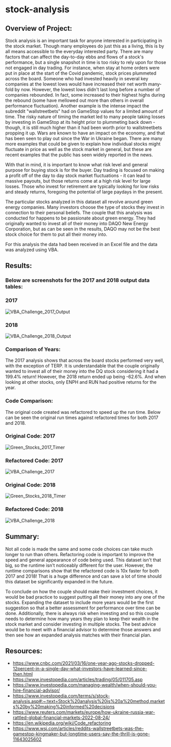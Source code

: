 # stock-analysis

## Overview of Project:
Stock analysis is an important task for anyone interested in participating in the stock market. Though many employees do just this as a living, this is by all means accessible to the everyday interested party. There are many factors that can affect the day-to-day ebbs and flows of a stock's performance, but a single snapshot in time is too risky to rely upon for those not engaged in day trading. For instance, when stay at home orders were put in place at the start of the Covid pandemic, stock prices plummeted across the board. Someone who had invested heavily in several key companies at the lowest lows would have increased their net worth many-fold by now. However, the lowest lows didn't last long before a number of companies rebounded. In fact, some increased to their highest highs during the rebound (some have mellowed out more than others in overall performance fluctuation). Another example is the intense impact the subreddit "wallstreetbets" had on GameStop values for a limited amount of time. The risky nature of timing the market led to many people taking losses by investing in GameStop at its height prior to plummeting back down - though, it is still much higher than it had been worth prior to wallstreetbets propping it up. Wars are known to have an impact on the economy, and that has been seen to play out since the War in Ukraine began. There are many more examples that could be given to explain how individual stocks might fluctuate in price as well as the stock market in general, but these are recent examples that the public has seen widely reported in the news.

With that in mind, it is important to know what risk level and general purpose for buying stock is for the buyer. Day trading is focused on making a profit off of the day to day stock market fluctuations - it can lead to massive payouts, but those returns come at a high risk level for large losses. Those who invest for retirement are typically looking for low risks and steady returns, foregoing the potential of large paydays in the present. 

The particular stocks analyzed in this dataset all revolve around green energy companies. Many investors choose the type of stocks they invest in connection to their personal beliefs. The couple that this analysis was conducted for happens to be passionate about green energy. They had originally wanted to invest all of their money into DAQO New Energy Corporation, but as can be seen in the results, DAQO may not be the best stock choice for them to put all their money into. 

For this analysis the data had been received in an Excel file and the data was analyzed using VBA.

## Results:
### Below are screenshots for the 2017 and 2018 output data tables:
### 2017
![VBA_Challenge_2017_Output](https://user-images.githubusercontent.com/101941048/210194129-cbc61dd3-ab3a-4a77-8716-c2c414a070fc.png)

### 2018
![VBA_Challenge_2018_Output](https://user-images.githubusercontent.com/101941048/210194135-5087bea9-69e2-4fb5-924e-2f1500dbb3e3.png)

### Comparison of Years:
The 2017 analysis shows that across the board stocks performed very well, with the exception of TERP. It is understandable that the couple originally wanted to invest all of their money into the DQ stock considering it had a 199.4% return! However, the 2018 return ended up being -62.6%. And when looking at other stocks, only ENPH and RUN had positive returns for the year. 

### Code Comparison:
The original code created was refactored to speed up the run time. Below can be seen the original run times against refactored times for both 2017 and 2018.

### Original Code: 2017
![Green_Stocks_2017_Timer](https://user-images.githubusercontent.com/101941048/210194473-8ac00373-5028-469d-9905-7186cc17a41a.png)

### Refactored Code: 2017
![VBA_Challenge_2017](https://user-images.githubusercontent.com/101941048/210194498-5a7a9ef0-8624-4250-9dff-a2ae6be92b8f.png)

### Original Code: 2018 
![Green_Stocks_2018_Timer](https://user-images.githubusercontent.com/101941048/210194492-a5a1be97-abea-4b5a-8856-d89a49fcb685.png)

### Refactored Code: 2018
![VBA_Challenge_2018](https://user-images.githubusercontent.com/101941048/210194497-1275a0ea-31c4-46cc-9112-2dbc5ce36642.png)

## Summary:
Not all code is made the same and some code choices can take much longer to run than others. Refactoring code is important to improve the speed and general appearance of code being used. This dataset isn't that big, so the runtime isn't noticeably different for the user. However, the runtime comparisons show that the refactored code is 10x faster for both 2017 and 2018! That is a huge difference and can save a lot of time should this dataset be significantly expanded in the future.

To conclude on how the couple should make their investment choices, it would be bad practice to suggest putting all their money into any one of the stocks. Expanding the dataset to include more years would be the first suggestion so that a better assessment for performance over time can be done. Additionally, there is always risk when investing and so this couple needs to determine how many years they plan to keep their wealth in the stock market and consider investing in multiple stocks. The best advice would be to meet with a financial advisor to determine those answers and then see how an expanded analysis matches with their financial plan.

## Resources:
- https://www.cnbc.com/2021/03/16/one-year-ago-stocks-dropped-12percent-in-a-single-day-what-investors-have-learned-since-then.html
- https://www.investopedia.com/articles/trading/05/011705.asp
- https://www.investopedia.com/managing-wealth/when-should-you-hire-financial-advisor/
- https://www.investopedia.com/terms/s/stock-analysis.asp#:~:text=Stock%20analysis%20is%20a%20method,markets%20by%20making%20informed%20decisions
- https://www.reuters.com/markets/europe/how-ukraine-russia-war-rattled-global-financial-markets-2022-08-24/
- https://en.wikipedia.org/wiki/Code_refactoring
- https://www.wsj.com/articles/reddits-wallstreetbets-was-the-gamestop-kingmaker-but-longtime-users-say-the-thrill-is-gone-11643025602
